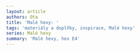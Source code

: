 ```yaml
--- 
layout: article 
authors: Ota
title: 'Malé hexy: ' 
tags: 'materiály a doplňky, inspirace, Malé hexy' 
series: Malé hexy 
summary: 'Malé hexy, hex E4' 
---
```

